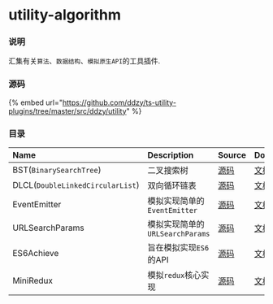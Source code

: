 # utility-algorithm

### 说明

汇集有关`算法`、`数据结构`、`模拟原生API`的工具插件.

### 源码

{% embed url="https://github.com/ddzy/ts-utility-plugins/tree/master/src/ddzy/utility" %}

### 目录

| Name | Description | Source | Docs |
| :--- | :--- | :--- | :--- |
| BST\(`BinarySearchTree`\) | 二叉搜索树 | [源码](https://github.com/ddzy/ts-utility-plugins/tree/master/src/ddzy/utility/algorithm/binary-search-tree) | [文档](binary-search-tree.md) |
| DLCL\(`DoubleLinkedCircularList`\) | 双向循环链表 | [源码](https://github.com/ddzy/ts-utility-plugins/tree/master/src/ddzy/utility/algorithm/double-linked-circular-list) | [文档](double-linked-circular-list.md) |
| EventEmitter | 模拟实现简单的`EventEmitter` | [源码](https://github.com/ddzy/ts-utility-plugins/tree/master/src/ddzy/utility/algorithm/event-emitter) | [文档](event-emitter.md) |
| URLSearchParams | 模拟实现简单的`URLSearchParams` | [源码](https://github.com/ddzy/ts-utility-plugins/tree/master/src/ddzy/utility/algorithm/url-search-params) | [文档](url-search-params.md) |
| ES6Achieve | 旨在模拟实现`ES6`的API | [源码](https://github.com/ddzy/ts-utility-plugins/tree/master/src/ddzy/utility/algorithm/es6-achieve) | [文档](es6-achieve/) |
| MiniRedux | 模拟`redux`核心实现 | [源码](https://github.com/ddzy/ts-utility-plugins/tree/master/src/ddzy/utility/algorithm/mini-redux) | [文档](mini-redux.md) |



